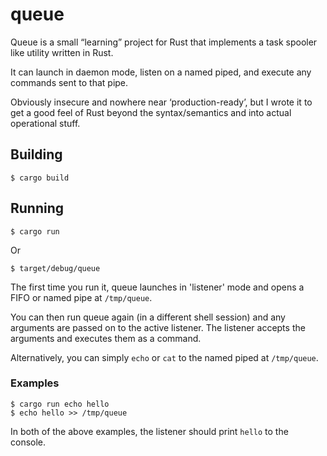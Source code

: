 # queue
Queue is a small “learning” project for Rust that implements a task spooler like utility written in Rust.

It can launch in daemon mode, listen on a named piped, and execute any commands sent to that pipe.

Obviously insecure and nowhere near ‘production-ready’, but I wrote it to get a good feel of Rust beyond the syntax/semantics and into actual operational stuff.

## Building

```
$ cargo build
```

## Running

```
$ cargo run
```

Or

```
$ target/debug/queue
```

The first time you run it, queue launches in 'listener' mode and opens a FIFO or named pipe at `/tmp/queue`.

You can then run queue again (in a different shell session) and any arguments are passed on to the active listener. The listener accepts the arguments and executes them as a command.

Alternatively, you can simply `echo` or `cat` to the named piped at `/tmp/queue`.

### Examples

```
$ cargo run echo hello
$ echo hello >> /tmp/queue
```

In both of the above examples, the listener should print `hello` to the console.
